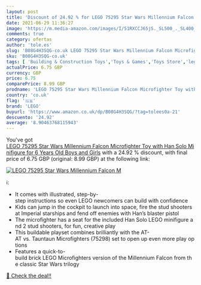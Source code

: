 ```yaml
---
layout: post
title: 'Discount of 24.92 % for LEGO 75295 Star Wars Millennium Falcon M'
date: 2021-06-29 11:36:27
image: 'https://m.media-amazon.com/images/I/51RXCCJ65jS._SL500_._SL400_.jpg'
comments: true
category: ofertas
author: 'tole.es'
slug: 'B08G4H3SQG-co.uk LEGO 75295 Star Wars Millennium Falcon Microfighter Toy...'
sku: 'B08G4H3SQG-co.uk'
tags: [ 'Building & Construction Toys','Toys & Games','Toys Store','lego', ]
actualPrice: 6.75 GBP
currency: GBP
price: 6.75
comparePrice: 8.99 GBP
prodname: 'LEGO 75295 Star Wars Millennium Falcon Microfighter Toy with Han Solo Minifigure for 6 Years Old Boys and Girls'
country: 'co.uk'
flag: '🇬🇧'
brand: 'LEGO'
buyurl: 'https://www.amazon.co.uk/dp/B08G4H3SQG/?tag=tolees0a-21'
descuento: '24.92'
average: '8.90463768115943'
---
```


You've got [LEGO 75295 Star Wars Millennium Falcon Microfighter Toy with Han Solo Minifigure for 6 Years Old Boys and Girls](https://www.amazon.co.uk/dp/B08G4H3SQG/?tag=tolees0a-21) with a  24.92 % discount, with final price of 6.75 GBP (original: 8.99 GBP) at the following link:

[![LEGO 75295 Star Wars Millennium Falcon M](https://m.media-amazon.com/images/I/51RXCCJ65jS._SL500_._SL400_.jpg)](https://www.amazon.co.uk/dp/B08G4H3SQG/?tag=tolees0a-21)

ℹ️:

- It comes with illustrated, step-by-step instructions so even LEGO newcomers can build with confidence
- Kids can jump in the cockpit to launch into space, fire the stud shooters at Imperial starships and fend off enemies with Han’s blaster pistol
- The microfighter has a seat for the included Han Solo LEGO minifigure and 2 stud shooters, for fun, creative play
- This buildable playset combines brilliantly with the AT-AT vs. Tauntaun Microfighters (75298) set to open up even more play options
- Features a quick-to-build brick LEGO Microfighters version of the Millennium Falcon from the classic Star Wars trilogy

[🛒 Check the deal!!](https://www.amazon.co.uk/dp/B08G4H3SQG/?tag=tolees0a-21)
